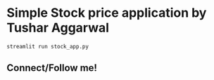 # Simple Stock price application by Tushar Aggarwal
```
streamlit run stock_app.py
```
## Connect/Follow me!
